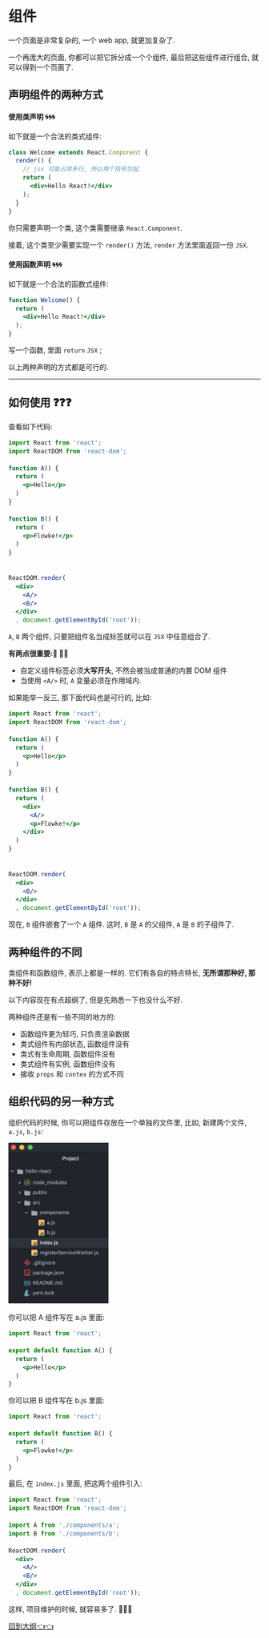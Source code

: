 # 组件

一个页面是非常复杂的, 一个 web app, 就更加复杂了.

一个再庞大的页面, 你都可以把它拆分成一个个组件, 最后把这些组件进行组合, 就可以得到一个页面了.

## 声明组件的两种方式

#### 使用类声明 :cyclone::cyclone::cyclone:

如下就是一个合法的类式组件:

```jsx
class Welcome extends React.Component {
  render() {
    // jsx 可能占用多行, 所以用个括号包起.
    return (
      <div>Hello React!</div>
    );
  }
}
```

你只需要声明一个类, 这个类需要继承 `React.Component`.

接着, 这个类至少需要实现一个 `render()` 方法, `render` 方法里面返回一份 `JSX`.

#### 使用函数声明 :cyclone::cyclone::cyclone:

如下就是一个合法的函数式组件:
```jsx
function Welcome() {
  return (
    <div>Hello React!</div>
  );
}
```

写一个函数, 里面 `return` `JSX` ;

以上两种声明的方式都是可行的.

---

## 如何使用 :question::question::question:

查看如下代码:
```jsx
import React from 'react';
import ReactDOM from 'react-dom';

function A() {
  return (
    <p>Hello</p>
  )
}

function B() {
  return (
    <p>Flowke!</p>
  )
}


ReactDOM.render(
  <div>
    <A/>
    <B/>
  </div>
  , document.getElementById('root'));
```
`A`, `B` 两个组件, 只要把组件名当成标签就可以在 `JSX` 中任意组合了.

**有两点很重要::tomato: :tomato::tomato:**

- 自定义组件标签必须**大写开头**, 不然会被当成普通的内置 DOM 组件
- 当使用 `<A/>` 时, `A` 变量必须在作用域内.

如果能举一反三, 那下面代码也是可行的, 比如:

```jsx
import React from 'react';
import ReactDOM from 'react-dom';

function A() {
  return (
    <p>Hello</p>
  )
}

function B() {
  return (
    <div>
      <A/>
      <p>Flowke!</p>
    </div>
  )
}


ReactDOM.render(
  <div>
    <B/>
  </div>
  , document.getElementById('root'));
```

现在, `B` 组件嵌套了一个 `A` 组件. 这时, `B` 是 `A` 的父组件, `A` 是 `B` 的子组件了.

## 两种组件的不同

类组件和函数组件, 表示上都是一样的. 它们有各自的特点特长, **无所谓那种好, 那种不好!**

以下内容现在有点超纲了, 但是先熟悉一下也没什么不好.

两种组件还是有一些不同的地方的:

- 函数组件更为轻巧, 只负责渲染数据
- 类式组件有内部状态, 函数组件没有
- 类式有生命周期, 函数组件没有
- 类式组件有实例, 函数组件没有
- 接收 `props` 和 `contex` 的方式不同


## 组织代码的另一种方式

组织代码的时候, 你可以把组件存放在一个单独的文件里, 比如, 新建两个文件, `a.js`, `b.js`:

<img src="./img/5-1.png" width="200"/>

你可以把 A 组件写在 a.js 里面:

```jsx
import React from 'react';

export default function A() {
  return (
    <p>Hello</p>
  )
}
```
你可以把 B 组件写在 b.js 里面:

```jsx
import React from 'react';

export default function B() {
  return (
    <p>Flowke!</p>
  )
}
```

最后, 在 `index.js` 里面, 把这两个组件引入:

```jsx
import React from 'react';
import ReactDOM from 'react-dom';

import A from './components/a';
import B from './components/b';

ReactDOM.render(
  <div>
    <A/>
    <B/>
  </div>
  , document.getElementById('root'));
```
这样, 项目维护的时候, 就容易多了. :muscle::muscle::muscle:


[回到大纲:point_left::point_left:](../README.md#outline)
